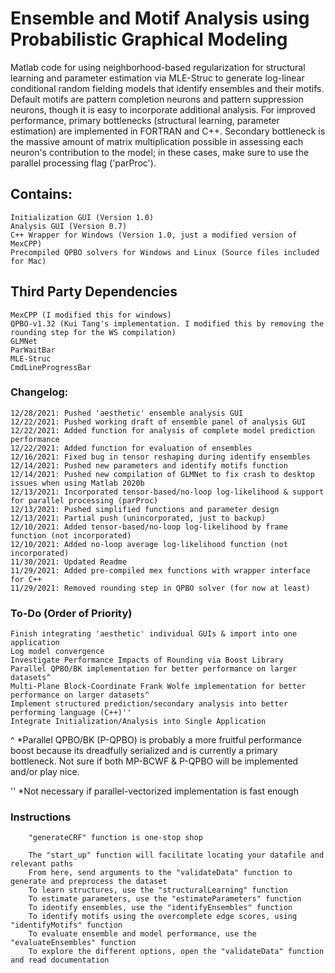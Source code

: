 # Ensemble and Motif Analysis using Probabilistic Graphical Modeling  
Matlab code for using neighborhood-based regularization for structural learning and parameter estimation via MLE-Struc to generate log-linear conditional random fielding models that identify ensembles and their motifs. Default motifs are pattern completion neurons and pattern suppression neurons, though it is easy to incorporate additional analysis. For improved performance, primary bottlenecks (structural learning, parameter estimation) are implemented in FORTRAN and C++. Secondary bottleneck is the massive amount of matrix multiplication possible in assessing each neuron's contribution to the model; in these cases, make sure to use the parallel processing flag ('parProc').

## Contains:  
    Initialization GUI (Version 1.0)  
    Analysis GUI (Version 0.7)  
    C++ Wrapper for Windows (Version 1.0, just a modified version of MexCPP)  
    Precompiled QPBO solvers for Windows and Linux (Source files included for Mac)  

## Third Party Dependencies  
    MexCPP (I modified this for windows)  
    QPBO-v1.32 (Kui Tang's implementation. I modified this by removing the rounding step for the WS compilation)
    GLMNet
    ParWaitBar  
    MLE-Struc
    CmdLineProgressBar
    

### Changelog: 
    12/28/2021: Pushed 'aesthetic' ensemble analysis GUI
    12/22/2021: Pushed working draft of ensemble panel of analysis GUI          
    12/22/2021: Added function for analysis of complete model prediction performance        
    12/22/2021: Added function for evaluation of ensembles          
    12/16/2021: Fixed bug in tensor reshaping during identify ensembles
    12/14/2021: Pushed new parameters and identify motifs function
    12/14/2021: Pushed new compilation of GLMNet to fix crash to desktop issues when using Matlab 2020b
    12/13/2021: Incorporated tensor-based/no-loop log-likelihood & support for parallel processing (parProc)
    12/13/2021: Pushed simplified functions and parameter design
    12/13/2021: Partial push (unincorporated, just to backup)     
    12/10/2021: Added tensor-based/no-loop log-likelihood by frame function (not incorporated)      
    12/10/2021: Added no-loop average log-likelihood function (not incorporated)
    11/30/2021: Updated Readme        
    11/29/2021: Added pre-compiled mex functions with wrapper interface for C++   
    11/29/2021: Removed rounding step in QPBO solver (for now at least)  

### To-Do (Order of Priority)     
    Finish integrating 'aesthetic' individual GUIs & import into one application
    Log model convergence     
    Investigate Performance Impacts of Rounding via Boost Library   
    Parallel QPBO/BK implementation for better performance on larger datasets^      
    Multi-Plane Block-Coordinate Frank Wolfe implementation for better performance on larger datasets^      
    Implement structured prediction/secondary analysis into better performing language (C++)''      
    Integrate Initialization/Analysis into Single Application     

^ *Parallel QPBO/BK (P-QPBO) is probably a more fruitful performance boost because its dreadfully serialized and is currently a primary bottleneck. Not sure if both MP-BCWF & P-QPBO will be implemented and/or play nice.     

'' *Not necessary if parallel-vectorized implementation is fast enough              


### Instructions
        "generateCRF" function is one-stop shop

        The "start_up" function will facilitate locating your datafile and relevant paths       
        From here, send arguments to the "validateData" function to generate and preprocess the dataset
        To learn structures, use the "structuralLearning" function
        To estimate parameters, use the "estimateParameters" function
        To identify ensembles, use the "identifyEnsembles" function
        To identify motifs using the overcomplete edge scores, using "identifyMotifs" function          
        To evaluate ensemble and model performance, use the "evaluateEnsembles" function
        To explore the different options, open the "validateData" function and read documentation
        
       
       
